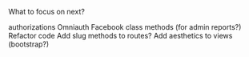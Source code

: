What to focus on next?

authorizations
Omniauth Facebook
class methods (for admin reports?)
Refactor code 
Add slug methods to routes?
Add aesthetics to views (bootstrap?)




